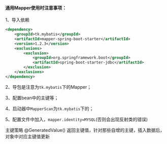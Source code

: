 #### 通用Mapper使用时注意事项：

1、导入依赖

```xml
<dependency>
    <groupId>tk.mybatis</groupId>
    <artifactId>mapper-spring-boot-starter</artifactId>
    <version>1.2.3</version>
    <exclusions>
        <exclusion>
            <groupId>org.springframework.boot</groupId>
            <artifactId>spring-boot-starter-jdbc</artifactId>
        </exclusion>
    </exclusions>
</dependency>
```

2、导包是注意为`tk.mybatis`下的Mapper；

3、配置bean中的主键等；

4、启动器中`MapperScan`为`tk.mybatis`下的；

5、配置文件中加入，`mapper.identity=MYSQL`(否则会出现反射类的错误)  
  
 主键策略 @GeneratedValue() 返回主键值，针对那些自增的主键，插入数据后，对象中对应主键值更新